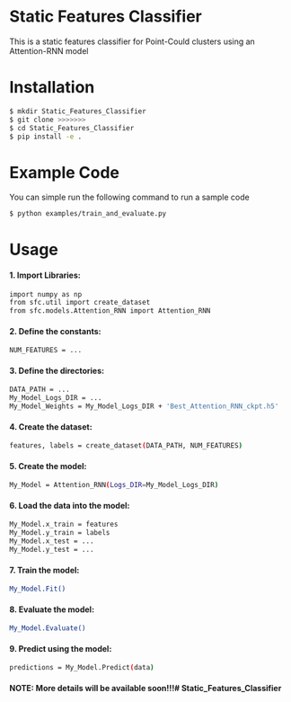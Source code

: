 # Static Features Classifier

This is a static features classifier for Point-Could clusters using an Attention-RNN model 




# Installation

```bash
$ mkdir Static_Features_Classifier
$ git clone >>>>>>>
$ cd Static_Features_Classifier
$ pip install -e .
```

# Example Code

You can simple run the following command to run a sample code

```bash
$ python examples/train_and_evaluate.py
```

# Usage
#### 1. Import Libraries:
```bash
import numpy as np
from sfc.util import create_dataset
from sfc.models.Attention_RNN import Attention_RNN
```

#### 2. Define the constants:
```bash
NUM_FEATURES = ...
```

#### 3. Define the directories:
```bash
DATA_PATH = ...
My_Model_Logs_DIR = ...
My_Model_Weights = My_Model_Logs_DIR + 'Best_Attention_RNN_ckpt.h5'
```

#### 4. Create the dataset:
```bash
features, labels = create_dataset(DATA_PATH, NUM_FEATURES)
```

#### 5. Create the model:
```bash
My_Model = Attention_RNN(Logs_DIR=My_Model_Logs_DIR)
```

#### 6. Load the data into the model:
```bash
My_Model.x_train = features
My_Model.y_train = labels
My_Model.x_test = ...
My_Model.y_test = ...
```

#### 7. Train the model:
```bash
My_Model.Fit()
```

#### 8. Evaluate the model:
```bash
My_Model.Evaluate()
```

#### 9. Predict using the model:
```bash
predictions = My_Model.Predict(data)
```

#### NOTE: More details will be available soon!!!# Static_Features_Classifier
